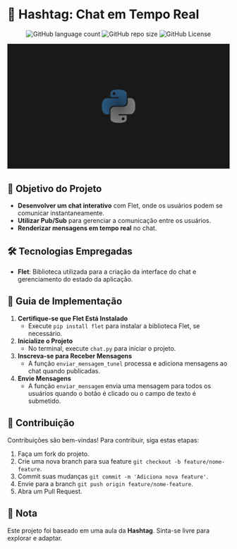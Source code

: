 <!-- Projeto Finalizado -->
# 💬 Hashtag: Chat em Tempo Real
<p align="center">
  <!-- Contador de linguagens do GitHub -->
  <img alt="GitHub language count" src="https://img.shields.io/github/languages/count/devAndreotti/hash-chat?color=FFF&labelColor=275171&style=flat-square">
  <!-- Tamanho do repositório no GitHub -->
  <img alt="GitHub repo size" src="https://img.shields.io/github/repo-size/devAndreotti/hash-chat?color=FFF&labelColor=275171&style=flat-square">
  <!-- Licença do GitHub -->
  <img alt="GitHub License" src="https://img.shields.io/github/license/devAndreotti/devAndreotti?color=FFF&labelColor=275171&style=flat-square">
</p>

<div align="center">
  <img src="./Python.jpeg" alt="Python Banner"/>
</div>

## 🎯 Objetivo do Projeto
- **Desenvolver um chat interativo** com Flet, onde os usuários podem se comunicar instantaneamente.
- **Utilizar Pub/Sub** para gerenciar a comunicação entre os usuários.
- **Renderizar mensagens em tempo real** no chat.

## 🛠 Tecnologias Empregadas
- **Flet**: Biblioteca utilizada para a criação da interface do chat e gerenciamento do estado da aplicação.

## 🧭 Guia de Implementação
1. **Certifique-se que Flet Está Instalado**
   - Execute `pip install flet` para instalar a biblioteca Flet, se necessário.
2. **Inicialize o Projeto**
   - No terminal, execute `chat.py` para iniciar o projeto.
3. **Inscreva-se para Receber Mensagens**
   - A função `enviar_mensagem_tunel` processa e adiciona mensagens ao chat quando publicadas.
4. **Envie Mensagens**
   - A função `enviar_mensagem` envia uma mensagem para todos os usuários quando o botão é clicado ou o campo de texto é submetido.

## 💪 Contribuição
Contribuições são bem-vindas! Para contribuir, siga estas etapas:
1. Faça um fork do projeto.
2. Crie uma nova branch para sua feature `git checkout -b feature/nome-feature`.
3. Commit suas mudanças `git commit -m 'Adiciona nova feature'`.
4. Envie para a branch `git push origin feature/nome-feature`.
5. Abra um Pull Request.

## 📝 Nota
Este projeto foi baseado em uma aula da **Hashtag**. Sinta-se livre para explorar e adaptar.
